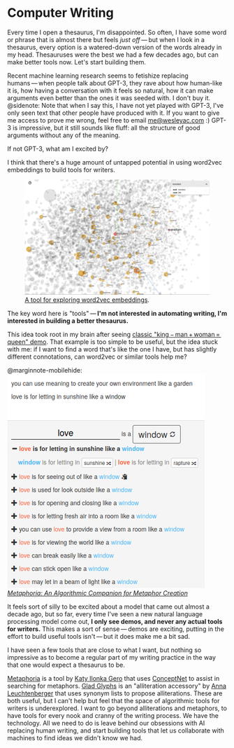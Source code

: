 # Computer Writing

Every time I open a thesaurus, I'm disappointed. So often, I have some word or phrase that is almost there but feels *just off* — but when I look in a thesaurus, every option is a watered-down version of the words already in my head. Thesauruses were the best we had a few decades ago, but can make better tools now. Let's start building them.

Recent machine learning research seems to fetishize replacing humans — when people talk about GPT-3, they rave about how human-like it is, how having a conversation with it feels so natural, how it can make arguments even better than the ones it was seeded with. I don't buy it.
@sidenote: Note that when I say this, I have not yet played with GPT-3, I've only seen text that other people have produced with it. If you want to give me access to prove me wrong, feel free to email <a href="mailto:me@wesleyac.com">me@wesleyac.com</a> :)
GPT-3 is impressive, but it still sounds like fluff: all the structure of good arguments without any of the meaning.

If not GPT-3, what am I excited by?

I think that there's a huge amount of untapped potential in using word2vec embeddings to build tools for writers.

<figure class="fullwidth">
<img src="/img/post/computer-writing/word2vec_monsters.png" alt="A screenshot of a cloud of points, each representing a word. The word 'monsters' is selected, and similar points are highlighted, including 'wolf', 'super', 'vampire', 'frankenstein', 'fantasy', 'gods', 'evil', 'films', 'creatures', and 'beings'."/>
<figcaption>
<a href="https://projector.tensorflow.org/">A tool for exploring word2vec embeddings</a>.
</figcaption>
</figure>

The key word here is "tools" — **I'm not interested in automating writing, I'm interested in building a better thesaurus.**

This idea took root in my brain after seeing <a href="https://p.migdal.pl/2017/01/06/king-man-woman-queen-why.html">classic "king − man + woman = queen" demo</a>. That example is too simple to be useful, but the idea stuck with me: if I want to find a word that's like the one I have, but has slightly different connotations, can word2vec or similar tools help me?

@marginnote-mobilehide: <img src="/img/post/computer-writing/metaphoria.png" alt="A screenshot of Metaphoria displaying possible metaphors relating the concept of love to windows"/> *[Metaphoria: An Algorithmic Companion for Metaphor Creation](http://language-play.com/metaphoria/)*

It feels sort of silly to be excited about a model that came out almost a decade ago, but so far, every time I've seen a new natural language processing model come out, **I only see demos, and never any actual tools for writers.** This makes a sort of sense — demos are exciting, putting in the effort to build useful tools isn't — but it does make me a bit sad.

I have seen a few tools that are close to what I want, but nothing so impressive as to become a regular part of my writing practice in the way that one would expect a thesaurus to be.

[Metaphoria](http://language-play.com/metaphoria/) is a tool by [Katy Ilonka Gero](http://www.katygero.com/) that uses [ConceptNet](https://conceptnet.io/) to assist in searching for metaphors. [Glad Glyphs](https://glad-glyphs.herokuapp.com/) is an "alliteration accessory" by [Anna Leuchtenberger](https://annaanna.net/) that uses synonym lists to propose alliterations. These are both useful, but I can't help but feel that the space of algorithmic tools for writers is underexplored. I want to go beyond alliterations and metaphors, to have tools for every nook and cranny of the writing process. We have the technology. All we need to do is leave behind our obsessions with AI replacing human writing, and start building tools that let us collaborate with machines to find ideas we didn't know we had.
